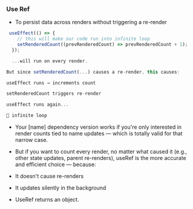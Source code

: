 ### Use Ref

- To persist data across renders without triggering a re-render

```js
 useEffect(() => {
    // this will make our code run into infinite loop
    setRenderedCount((prevRenderedCount) => prevRenderedCount + 1);
  });

  ...will run on every render.

But since setRenderedCount(...) causes a re-render, this causes:

useEffect runs → increments count

setRenderedCount triggers re-render

useEffect runs again...

🔁 infinite loop
```

- Your [name] dependency version works if you're only interested in render counts tied to name updates — which is totally valid for that narrow case.

- But if you want to count every render, no matter what caused it (e.g., other state updates, parent re-renders), useRef is the more accurate and efficient choice — because:

- It doesn't cause re-renders

- It updates silently in the background

- UseRef returns an object.
